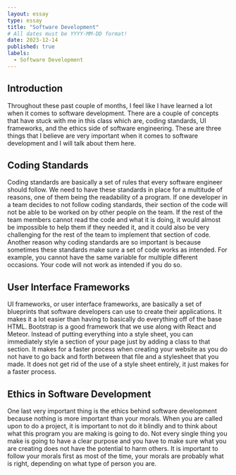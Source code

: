 ```yaml
---
layout: essay
type: essay
title: "Software Development"
# All dates must be YYYY-MM-DD format!
date: 2023-12-14
published: true
labels:
  - Software Development
---
```


## Introduction

Throughout these past couple of months, I feel like I have learned a lot when it comes to software development. There are a couple of concepts that have stuck with me in this class which are, coding standards, UI frameworks, and the ethics side of software engineering. These are three things that I believe are very important when it comes to software development and I will talk about them here.

## Coding Standards

Coding standards are basically a set of rules that every software engineer should follow. We need to have these standards in place for a multitude of reasons, one of them being the readability of a program. If one developer in a team decides to not follow coding standards, their section of the code will not be able to be worked on by other people on the team. If the rest of the team members cannot read the code and what it is doing, it would almost be impossible to help them if they needed it, and it could also be very challenging for the rest of the team to implement that section of code. Another reason why coding standards are so important is because sometimes these standards make sure a set of code works as intended. For example, you cannot have the same variable for multiple different occasions. Your code will not work as intended if you do so. 

## User Interface Frameworks

UI frameworks, or user interface frameworks, are basically a set of blueprints that software developers can use to create their applications. It makes it a lot easier than having to basically do everything off of the base HTML. Bootstrap is a good framework that we use along with React and Meteor. Instead of putting everything into a style sheet, you can immediately style a section of your page just by adding a class to that section. It makes for a faster process when creating your website as you do not have to go back and forth between that file and a stylesheet that you made. It does not get rid of the use of a style sheet entirely, it just makes for a faster process.

## Ethics in Software Development

One last very important thing is the ethics behind software development because nothing is more important than your morals. When you are called upon to do a project, it is important to not do it blindly and to think about what this program you are making is going to do. Not every single thing you make is going to have a clear purpose and you have to make sure what you are creating does not have the potential to harm others. It is important to follow your morals first as most of the time, your morals are probably what is right, depending on what type of person you are. 
